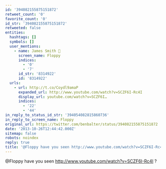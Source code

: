 ```yaml
---
id: '394082155875151872'
retweet_count: '0'
favorite_count: '0'
id_str: '394082155875151872'
retweeted: false
entities:
  hashtags: []
  symbols: []
  user_mentions:
    - name: James Smith 💾
      screen_name: Floppy
      indices:
        - '0'
        - '7'
      id_str: '8314922'
      id: '8314922'
  urls:
    - url: http://t.co/Coydl9amaP
      expanded_url: http://www.youtube.com/watch?v=SCZF6I-Rc4I
      display_url: youtube.com/watch?v=SCZF6I…
      indices:
        - '22'
        - '44'
in_reply_to_status_id_str: '394054082815860736'
in_reply_to_screen_name: Floppy
original_url: https://twitter.com/benbalter/status/394082155875151872
date: '2013-10-26T12:44:42.000Z'
sitemap: false
robots: noindex
reply: true
title: '@Floppy have you seen http://www.youtube.com/watch?v=SCZF6I-Rc4I ?'
---
```


@Floppy have you seen http://www.youtube.com/watch?v=SCZF6I-Rc4I ?